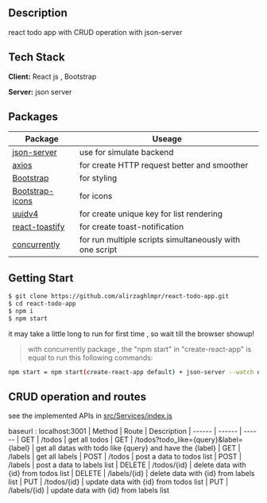 ## Description
react todo app with CRUD operation with json-server

## Tech Stack
**Client:** React js , Bootstrap

**Server:** json server

## Packages
| Package | Useage |
| ------ | ------ |
| [json-server](https://github.com/typicode/json-server) | use for simulate backend |
| [axios](https://axios-http.com/) | for create HTTP request better and smoother |
| [Bootstrap](https://www.npmjs.com/package/bootstrap) | for styling |
| [Bootstrap-icons](https://icons.getbootstrap.com/) | for icons |
| [uuidv4](https://www.npmjs.com/package/uuidv4) | for create unique key for list rendering |
| [react-toastify](https://www.npmjs.com/package/react-toastify) | for create toast-notification |
| [concurrently](https://www.npmjs.com/package/concurrently) | for run multiple scripts simultaneously with one script |

## Getting Start
```sh
$ git clone https://github.com/alirzaghlmpr/react-todo-app.git
$ cd react-todo-app
$ npm i
$ npm start
```
it may take a little long to run for first time , so wait till the browser showup!

> with concurrently package , the "npm start" in "create-react-app" is equal to run this following commands:
```sh
npm start = npm start(create-react-app default) + json-server --watch db.json
```

## CRUD operation and routes

see the implemented APIs in [src/Services/index.js](https://github.com/alirzaghlmpr/react-todo-app/blob/master/src/Services/index.js)

baseurl : localhost:3001
| Method | Route | Description
| ------ | ------ | ------
| GET | /todos | get all todos
| GET | /todos?todo_like={query}&label={label} | get all datas with todo like {query} and have the {label}
| GET | /labels | get all labels
| POST | /todos | post a data to todos list
| POST | /labels | post a data to labels list
| DELETE | /todos/{id} | delete data with {id} from todos list
| DELETE | /labels/{id} | delete data with {id} from labels list
| PUT | /todos/{id} | update data with {id} from todos list
| PUT | /labels/{id} | update data with {id} from labels list
